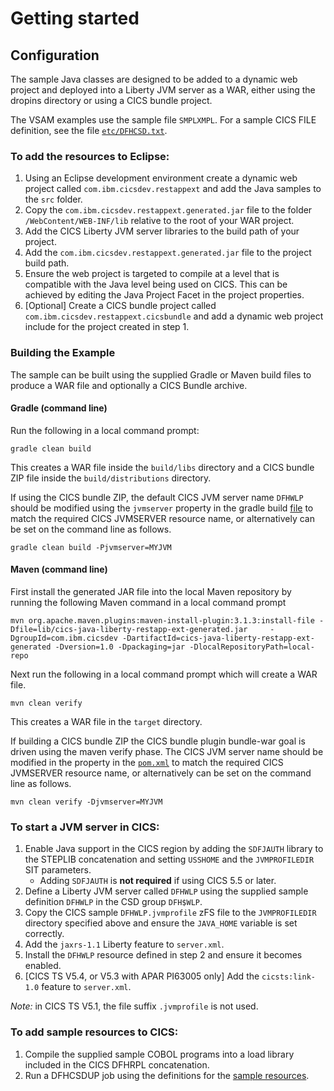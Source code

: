 Getting started
===============

## Configuration

The sample Java classes are designed to be added to a dynamic web project and deployed into a Liberty JVM server as a WAR,
either using the dropins directory or using a CICS bundle project. 

The VSAM examples use the sample file `SMPLXMPL`. For a sample CICS FILE definition, see the file [`etc/DFHCSD.txt`](etc/DFHCSD.txt).

### To add the resources to Eclipse:
1. Using an Eclipse development environment create a dynamic web project called `com.ibm.cicsdev.restappext` and add the Java samples to the `src` folder.
1. Copy the `com.ibm.cicsdev.restappext.generated.jar` file to the folder `/WebContent/WEB-INF/lib` relative to the root of your WAR project.
1. Add the CICS Liberty JVM server libraries to the build path of your project. 
1. Add the `com.ibm.cicsdev.restappext.generated.jar` file to the project build path.
1. Ensure the web project is targeted to compile at a level that is compatible with the Java level being used on CICS. This can be achieved by editing the Java Project Facet in the project properties.
1. [Optional] Create a CICS bundle project called `com.ibm.cicsdev.restappext.cicsbundle` and add a dynamic web project include for the project created in step 1.



### Building the Example

The sample can be built using the supplied Gradle or Maven build files to produce a WAR file and optionally a CICS Bundle archive.

#### Gradle (command line)

Run the following in a local command prompt:

`gradle clean build`

This creates a WAR file inside the `build/libs` directory and a CICS bundle ZIP file inside the `build/distributions` directory.

If using the CICS bundle ZIP, the default CICS JVM server name `DFHWLP` should be modified using the `jvmserver` property in the gradle build [file](build.gradle) to match the required CICS JVMSERVER resource name, or alternatively can be set on the command line as follows.


`gradle clean build -Pjvmserver=MYJVM`


#### Maven (command line)

First install the generated JAR file into the local Maven repository by running the following Maven command in a local command prompt

`mvn org.apache.maven.plugins:maven-install-plugin:3.1.3:install-file -Dfile=lib/cics-java-liberty-restapp-ext-generated.jar     -DgroupId=com.ibm.cicsdev -DartifactId=cics-java-liberty-restapp-ext-generated -Dversion=1.0 -Dpackaging=jar -DlocalRepositoryPath=local-repo`

Next run the following in a local command prompt which will create a WAR file.

`mvn clean verify`

This creates a WAR file in the `target` directory. 

If building a CICS bundle ZIP the CICS bundle plugin bundle-war goal is driven using the maven verify phase. The CICS JVM server name should be modified in the <jvmserver> property in the [`pom.xml`](pom.xml) to match the required CICS JVMSERVER resource name, or alternatively can be set on the command line as follows. 

`mvn clean verify -Djvmserver=MYJVM`




### To start a JVM server in CICS:
1. Enable Java support in the CICS region by adding the `SDFJAUTH` library to the STEPLIB concatenation and setting `USSHOME` and the `JVMPROFILEDIR` SIT parameters.
    * Adding ``SDFJAUTH`` is **not required** if using CICS 5.5 or later.
3. Define a Liberty JVM server called `DFHWLP` using the supplied sample definition `DFHWLP` in the CSD group `DFH$WLP`.
4. Copy the CICS sample `DFHWLP.jvmprofile` zFS file to the `JVMPROFILEDIR` directory specified above and ensure the `JAVA_HOME` variable is set correctly.
5. Add the `jaxrs-1.1` Liberty feature to `server.xml`.
6. Install the `DFHWLP` resource defined in step 2 and ensure it becomes enabled.
7. [CICS TS V5.4, or V5.3 with APAR PI63005 only] Add the `cicsts:link-1.0` feature to `server.xml`.

*Note:* in CICS TS V5.1, the file suffix `.jvmprofile` is not used.

### To add sample resources to CICS:
1. Compile the supplied sample COBOL programs into a load library included in the CICS DFHRPL concatenation.
1. Run a DFHCSDUP job using the definitions for the [sample resources](etc/DFHCSD.txt).
